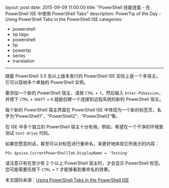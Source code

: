 ﻿layout: post
date: 2015-09-09 11:00:00
title: "PowerShell 技能连载 - 在 PowerShell ISE 中使用 PowerShell Tabs"
description: PowerTip of the Day - Using PowerShell Tabs in the PowerShell ISE
categories:
- powershell
- tip
tags:
- powershell
- tip
- powertip
- series
- translation
---
随着 PowerShell 3.0 及以上版本发行的 PowerShell ISE 实际上是一个多宿主。它可以容纳多个单独的 PowerShell 实例。

要添加一个新的 PowerShell 宿主，请按 `CTRL` + `T`。然后输入 `Enter-PSSession`，并按下 `CTRL` + `SHIFT` + `R` 就能创建一个连接到远程系统的新的 PowerShell 宿主。

每个新的 PowerShell 宿主界面在 PowerShell ISE 中体现为一个新的标签页，名字为“PowerShell1”、“PowerShell2”、“PowerShell3”等。

在 ISE 中多个独立的 PowerShell 宿主十分有用。例如，希望在一个干净的环境里测试 `test-drive` 代码。

如果您愿意的话，甚至可以对标签进行重命名，来更好地体现它所表示的内容：

    PS> $psise.CurrentPowerShellTab.DisplayName = 'Testing'

请注意只有在至少有 2 个以上 PowerShell 宿主时，才会显示 PowerShell 标签。您可能需要先按下 `CTRL` + `T` 才能够看到重命名的效果。

<!--more-->
本文国际来源：[Using PowerShell Tabs in the PowerShell ISE](http://community.idera.com/powershell/powertips/b/tips/posts/using-powershell-tabs-in-the-powershell-ise)
